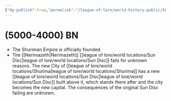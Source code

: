 ```yaml
---
{"dg-publish":true,"permalink":"/league-of-lore/world-history-public/5000-4000-bn/"}
---
```


# (5000-4000) BN

- The Shuriman Empire is officially founded
- The [[Nerimazeth\|Nerimazeth]] [[league of lore/world locations/Sun Disc\|league of lore/world locations/Sun Disc]] fails for unknown reasons. The new City of [[league of lore/world locations/Shurima\|league of lore/world locations/Shurima]] has a new [[league of lore/world locations/Sun Disc\|league of lore/world locations/Sun Disc]] built above it, which stands there after and the city becomes the new capital. The consequences of the original Sun Disc failing are unknown.